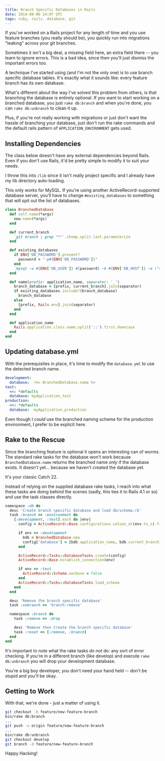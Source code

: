 ```yaml
---
title: Branch Specific Databases in Rails
date: 2014-08-06 14:07 UTC
tags: ruby, rails, database, git
---
```


If you've worked on a Rails project for any length of time and you use feature branches (you really should be), you quickly run into migrations "leaking" across your git branches.

Sometimes it isn't a big deal, a missing field here, an extra field there -- you learn to ignore errors. This is a bad idea, since then you'll just dismiss the important errors too.

A technique I've started using (and I'm not the only one) is to use branch specific database tables. It's exactly what it sounds like: every feature branch has its own database.

What's different about the way I've solved this problem from others, is that branching the database is entirely optional. If you want to start working on a branched database, you just `rake db:branch` and when you're done, you can `rake db:unbranch` to clean it up. 

Plus, if you're not really working with migrations or just don't want the hassle of branching your database, just don't run the rake commands and the default rails pattern of `APPLICATION_ENVIRONMENT` gets used.

## Installing Dependencies
The class below doesn't have any external dependencies beyond Rails. Even if you don't use Rails, it'd be pretty simple to modify it to suit your needs.

I throw this into `/lib` since it isn't really project specific and I already have my lib directory auto-loading.

This only works for MySQL. If you're using another ActiveRecord-supported database server, you'll have to change `#existing_databases` to something that will spit out the list of databases.

```ruby
class BranchedDatabase
  def self.name(*args)
    new.name(*args)
  end

  def current_branch
    `git branch | grep "*"`.chomp.split.last.parameterize
  end

  def existing_databases
    if ENV['DB_PASSWORD'].present?
      password = "-p#{ENV['DB_PASSWORD']}"
    end
    `mysql -u #{ENV['DB_USER']} #{password} -h #{ENV['DB_HOST']} -e \"show databases\"`.chomp.split
  end

  def name(prefix: application_name, separator: '_')
    branch_database = [prefix, current_branch].join(separator)
    if existing_databases.include?(branch_database)
      branch_database
    else
      [prefix, Rails.env].join(separator)
    end
  end

  def application_name
    Rails.application.class.name.split('::').first.downcase
  end
end
```

## Updating database.yml

With the prerequisites in place, it's time to modify the `database.yml` to use the detected branch name. 

```yml
development: 
  database:  <%= BranchedDatabase.name %>
test:
  <<: *defaults
  database: myApplication_test
production:
  <<: *defaults
  database:  myApplication_production
```

Even though I *could* use the branched naming scheme for the production environment, I prefer to be explicit here. 

## Rake to the Rescue

Since the branching feature is optional it opens an interesting can of worms. The standard rake tasks for the database won't work because `BranchedDatabase.name` returns the branched name *only* if the database exists. It doesn't yet... because we haven't created the database yet.

It's your classic Catch 22.

Instead of relying on the supplied database rake tasks, I reach into what these tasks are doing behind the scenes (sadly, this ties it to Rails 4.1 or so) and use the task classes directly.

```ruby
namespace :db do
  desc 'Create branch specific database and load db/schema.rb'
  task :branch => :environment do
    [:development, :test].each do |env|
      config = ActiveRecord::Base.configurations.values_at(env.to_s).first

      if env == :development
        bdb = BranchedDatabase.new
        config['database'] = [bdb.application_name, bdb.current_branch].join('_')
      end

      ActiveRecord::Tasks::DatabaseTasks.create(config)
      ActiveRecord::Base.establish_connection(env)

      if env == :test
        ActiveRecord::Schema.verbose = false
      end
      ActiveRecord::Tasks::DatabaseTasks.load_schema
    end
  end

  desc 'Remove the branch specific database'
  task :unbranch => 'branch:remove'

  namespace :branch do
    task :remove => :drop

    desc 'Remove then Create the branch specific database'
    task :reset => [:remove, :branch]
  end
end
```

It's important to note what the rake tasks *do not* do: any sort of error checking. If you're in a different branch (like develop) and execute `rake db:unbranch` you will drop your development database. 

You're a big boy developer, you don't need your hand held -- don't be stupid and you'll be okay.

## Getting to Work

With that, we're done - just a matter of using it.

```bash
git checkout -b feature/new-feature-branch
bin/rake db:branch
...
git push -u origin feature/new-feature-branch
...
bin/rake db:unbranch
git checkout develop
git branch -d feature/new-feature-branch
```

Happy Hacking!


